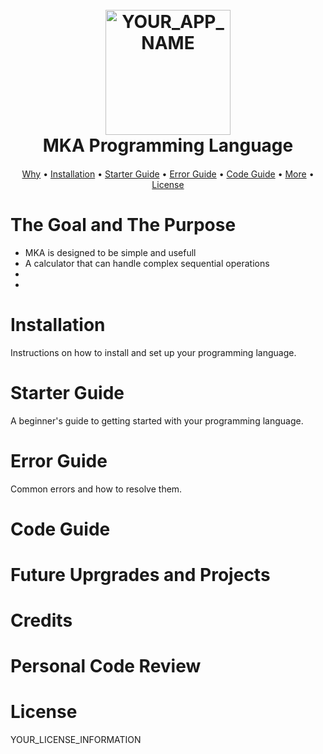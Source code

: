 <h1 align="center">
  <br>
  <a href="YOUR_REPO_LINK_HERE"><img src="https://raw.githubusercontent.com/YOUR_GITHUB_USERNAME/YOUR_REPO_NAME/main/PATH_TO_YOUR_LOGO.png" alt="YOUR_APP_NAME" width="200"></a>
  <br>
  MKA Programming Language
  <br>
</h1>

<h4 align="center"></h4>
<p align="center">
  <a href="#the-goal">Why</a> •
  <a href="#installation">Installation</a> •
  <a href="#starter-guide">Starter Guide</a> •
  <a href="#error-guide">Error Guide</a> •
  <a href="#code-guide">Code Guide</a> •
  <a href="#credits">More</a> •
  <a href="#license">License</a>
</p>

# The Goal and The Purpose 
- MKA is designed to be simple and usefull
- A calculator that can handle complex sequential operations
- 
- 

# Installation

Instructions on how to install and set up your programming language.

# Starter Guide

A beginner's guide to getting started with your programming language.

# Error Guide

Common errors and how to resolve them.
# Code Guide


# Future Uprgrades and Projects


# Credits

# Personal Code Review

# License

YOUR_LICENSE_INFORMATION
